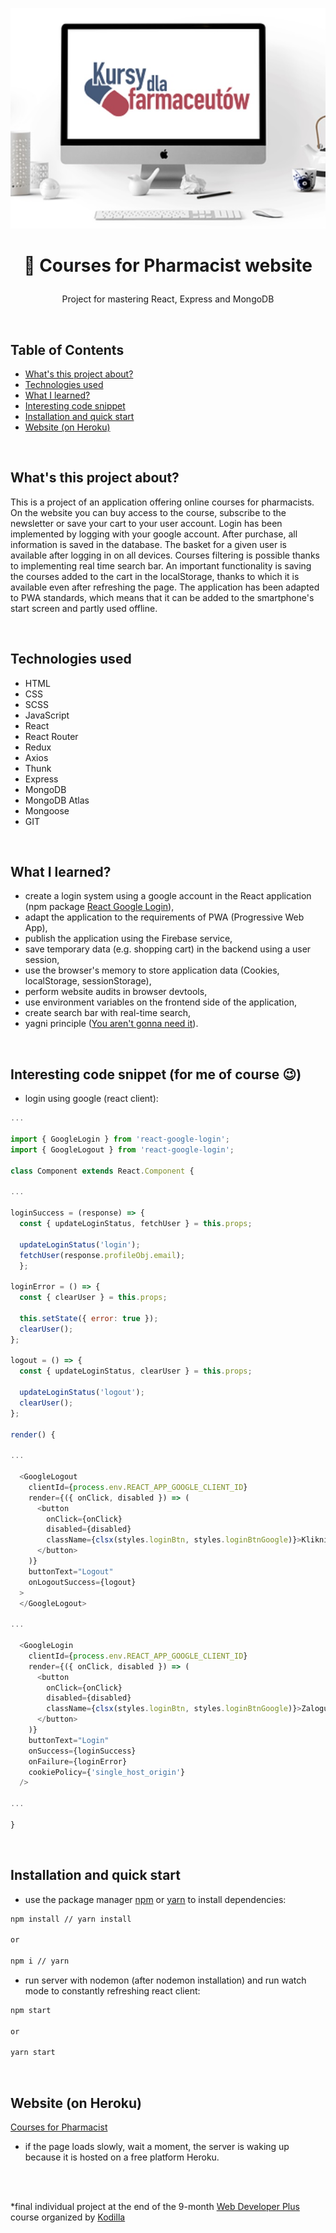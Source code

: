 <p align="center">
<a href="https://online-pharmacy-site.herokuapp.com/"><img src="public/logo.jpg" title="courses-for-pharmacist" alt="snippet of courses for pharmacist website."></a>
</p>



# <p align="center">💊 Courses for Pharmacist website</p>
<p align="center">Project for mastering React, Express and MongoDB</p>

</br>

## Table of Contents

- [What's this project about?](#ab)
- [Technologies used](#tech)
- [What I learned?](#what)
- [Interesting code snippet](#inter)
- [Installation and quick start](#install)
- [Website (on Heroku)](#si)

</br>

## <a name="ab"></a>What's this project about?

This is a project of an application offering online courses for pharmacists. On the website you can buy access to the course, subscribe to the newsletter or save your cart to your user account. Login has been implemented by logging with your google account. After purchase, all information is saved in the database. The basket for a given user is available after logging in on all devices. Courses filtering is possible thanks to implementing real time search bar. An important functionality is saving the courses added to the cart in the localStorage, thanks to which it is available even after refreshing the page. The application has been adapted to PWA standards, which means that it can be added to the smartphone's start screen and partly used offline.

</br>

## <a name="tech"></a>Technologies used
- HTML
- CSS
- SCSS
- JavaScript
- React
- React Router
- Redux
- Axios
- Thunk
- Express
- MongoDB
- MongoDB Atlas
- Mongoose
- GIT

</br>

## <a name="what"></a>What I learned?

- create a login system using a google account in the React application (npm package [React Google Login](https://www.npmjs.com/package/react-google-login)),
- adapt the application to the requirements of PWA (Progressive Web App),
- publish the application using the Firebase service,
- save temporary data (e.g. shopping cart) in the backend using a user session,
- use the browser's memory to store application data (Cookies, localStorage, sessionStorage),
- perform website audits in browser devtools,
- use environment variables on the frontend side of the application,
- create search bar with real-time search,
- yagni principle ([You aren't gonna need it](https://en.wikipedia.org/wiki/You_aren%27t_gonna_need_it)).



</br>

## <a name="inter"></a>Interesting code snippet (for me of course 😉)
- login using google (react client):

```js
...

import { GoogleLogin } from 'react-google-login';
import { GoogleLogout } from 'react-google-login';

class Component extends React.Component {

...

loginSuccess = (response) => {
  const { updateLoginStatus, fetchUser } = this.props;

  updateLoginStatus('login');
  fetchUser(response.profileObj.email);
  };

loginError = () => {
  const { clearUser } = this.props;

  this.setState({ error: true });
  clearUser();
};

logout = () => {
  const { updateLoginStatus, clearUser } = this.props;

  updateLoginStatus('logout');
  clearUser();
};

render() {

...

  <GoogleLogout
    clientId={process.env.REACT_APP_GOOGLE_CLIENT_ID}
    render={({ onClick, disabled }) => (
      <button
        onClick={onClick}
        disabled={disabled}
        className={clsx(styles.loginBtn, styles.loginBtnGoogle)}>Kliknij żeby wylogować
      </button>
    )}
    buttonText="Logout"
    onLogoutSuccess={logout}
  >
  </GoogleLogout>

...

  <GoogleLogin
    clientId={process.env.REACT_APP_GOOGLE_CLIENT_ID}
    render={({ onClick, disabled }) => (
      <button
        onClick={onClick}
        disabled={disabled}
        className={clsx(styles.loginBtn, styles.loginBtnGoogle)}>Zaloguj się z Google
      </button>
    )}
    buttonText="Login"
    onSuccess={loginSuccess}
    onFailure={loginError}
    cookiePolicy={'single_host_origin'}
  />

...

}
```

</br>

## <a name="install"></a>Installation and quick start

- use the package manager [npm](https://www.npmjs.com/get-npm) or [yarn](https://classic.yarnpkg.com/en/) to install dependencies:

```bash
npm install // yarn install

or

npm i // yarn
```
- run server with nodemon (after nodemon installation) and run watch mode to constantly refreshing react client:

```bash
npm start

or

yarn start
```


<br/>


## <a name="si"></a>Website (on Heroku)
[Courses for Pharmacist](https://online-pharmacy-site.herokuapp.com/)
- if the page loads slowly, wait a moment, the server is waking up because it is hosted on a free platform Heroku.

</br>
</br>

  *final individual project at the end of the 9-month [Web Developer Plus](https://kodilla.com/pl/bootcamp/webdeveloper/?type=wdp&editionId=309) course organized by [Kodilla](https://drive.google.com/file/d/1AZGDMtjhsHbrtXhRSIlRKKc3RCxQk6YY/view?usp=sharing)


